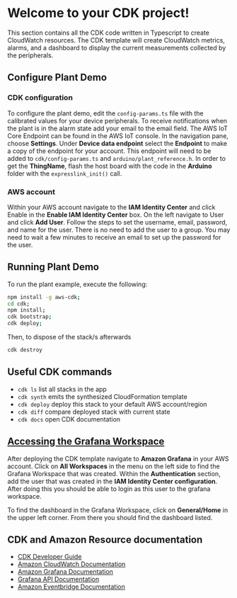 
# Welcome to your CDK project!

This section contains all the CDK code written in Typescript to create
CloudWatch resources. The CDK template will create CloudWatch metrics,
alarms, and a dashboard to display the current measurements collected by
the peripherals.

## Configure Plant Demo

### CDK configuration

To configure the plant demo, edit the `config-params.ts` file with the
calibrated values for your device peripherals. To receive notifications
when the plant is in the alarm state add your email to the email field.
The AWS IoT Core Endpoint can be found in the AWS IoT console. In the
navigation pane, choose **Settings**. Under **Device data endpoint**
select the **Endpoint** to make a copy of the endpoint for your account.
This endpoint will need to be added to `cdk/config-params.ts` and
`arduino/plant_reference.h`. In order to get the **ThingName**, flash
the host board with the code in the **Arduino** folder with the
`expresslink_init()` call.

### AWS account

Within your AWS account navigate to the **IAM Identity Center** and click
Enable in the **Enable IAM Identity Center** box. On the left navigate to
User and click **Add User**. Follow the steps to set the username, email,
password, and name for the user. There is no need to add the user to a
group. You may need to wait a few minutes to receive an email to set up
the password for the user.

## Running Plant Demo

To run the plant example, execute the following:

```bash
npm install -g aws-cdk;
cd cdk;
npm install;
cdk bootstrap;
cdk deploy;
```

Then, to dispose of the stack/s afterwards

```bash
cdk destroy
```

## Useful CDK commands

* `cdk ls`          list all stacks in the app
* `cdk synth`       emits the synthesized CloudFormation template
* `cdk deploy`      deploy this stack to your default AWS account/region
* `cdk diff`        compare deployed stack with current state
* `cdk docs`        open CDK documentation

## [Accessing the Grafana Workspace](https://docs.aws.amazon.com/grafana/latest/userguide/AMG-working-with-Grafana-workspace.html)

After deploying the CDK template navigate to **Amazon Grafana** in your
AWS account. Click on **All Workspaces** in the menu on the left side to
find the Grafana Workspace that was created. Within the **Authentication**
section, add the user that was created in the
**IAM Identity Center configuration**. After doing this you should be able
to login as this user to the grafana workspace.

To find the dashboard in the Grafana Workspace, click on **General/Home**
in the upper left corner. From there you should find the dashboard listed.

## CDK and Amazon Resource documentation

* [CDK Developer Guide](https://docs.aws.amazon.com/cdk/latest/guide/work-with-cdk-typescript.html)
* [Amazon CloudWatch Documentation](https://docs.aws.amazon.com/AmazonCloudWatch/latest/monitoring/WhatIsCloudWatch.html)
* [Amazon Grafana Documentation](https://docs.aws.amazon.com/grafana/latest/userguide/what-is-Amazon-Managed-Service-Grafana.html)
* [Grafana API Documentation](https://grafana.com/docs/grafana/latest/developers/http_api/)
* [Amazon Eventbridge Documentation](https://docs.aws.amazon.com/eventbridge/latest/userguide/eb-what-is.html)
